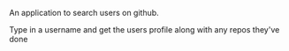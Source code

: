 An application to search users on github.

Type in a username and get the users profile along with any repos they've done
